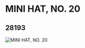 # MINI HAT, NO. 20
## 28193
![MINI HAT, NO. 20](https://lc-www-live-s.legocdn.com/media/bricks/5/2/6161037.jpg)